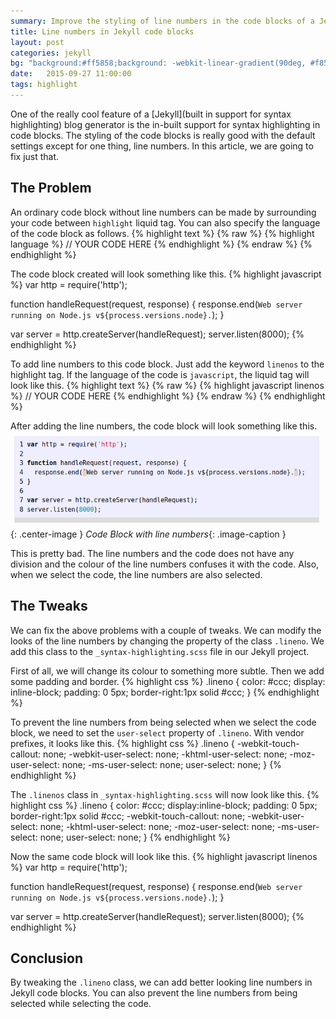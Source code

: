 ```yaml
---
summary: Improve the styling of line numbers in the code blocks of a Jekyll blog
title: Line numbers in Jekyll code blocks
layout: post
categories: jekyll
bg: "background:#ff5858;background: -webkit-linear-gradient(90deg, #f857a6 10%, #ff5858 90%);background:-moz-linear-gradient(90deg, #f857a6 10%, #ff5858 90%);background:-ms-linear-gradient(90deg, #f857a6 10%, #ff5858 90%);background:-o-linear-gradient(90deg, #f857a6 10%, #ff5858 90%);background:linear-gradient(90deg, #f857a6 10%, #ff5858 90%);"
date:   2015-09-27 11:00:00
tags: highlight
---
```

One of the really cool feature of a [Jekyll](built in support for syntax highlighting) blog generator is the in-built support for syntax highlighting in code blocks. The styling of the code blocks is really good with the default settings except for one thing, line numbers. In this article, we are going to fix just that.

The Problem
-----------
An ordinary code block without line numbers can be made by surrounding your code between `highlight` liquid tag. You can also specify the language of the code block as follows.
{% highlight text %}
{% raw %}
{% highlight language %}
//  YOUR CODE HERE
{% endhighlight %}
{% endraw %}
{% endhighlight %}

The code block created will look something like this.
{% highlight javascript %}
var http = require('http');

function handleRequest(request, response) {
  response.end(`Web server running on Node.js v${process.versions.node}.`);
}

var server = http.createServer(handleRequest);
server.listen(8000);
{% endhighlight %}

To add line numbers to this code block. Just add the keyword `linenos` to the highlight tag. If the language of the code is `javascript`, the liquid tag will look like this.
{% highlight text %}
{% raw %}
{% highlight javascript linenos %}
//  YOUR CODE HERE
{% endhighlight %}
{% endraw %}
{% endhighlight %}

After adding the line numbers, the code block will look something like this.
![Code Block with line numbers](/assets/images/code-lines.png){: .center-image }
*Code Block with line numbers*{: .image-caption }

This is pretty bad. The line numbers and the code does not have any division and the colour of the line numbers confuses it with the code. Also, when we select the code, the line numbers are also selected.

The Tweaks
----------
We can fix the above problems with a couple of tweaks. We can modify the looks of the line numbers by changing the property of the class `.lineno`. We add this class to the `_syntax-highlighting.scss` file in our Jekyll project.

First of all, we will change its colour to something more subtle. Then we add some padding and border.
{% highlight css %}
.lineno { 
  color: #ccc; 
  display: inline-block; 
  padding: 0 5px; 
  border-right:1px solid #ccc;
}
{% endhighlight %}

To prevent the line numbers from being selected when we select the code block, we need to set the `user-select` property of `.lineno`. With vendor prefixes, it looks like this.
{% highlight css %}
.lineno { 
  -webkit-touch-callout: none;
  -webkit-user-select: none;
  -khtml-user-select: none;
  -moz-user-select: none;
  -ms-user-select: none;
  user-select: none;
}
{% endhighlight %}

The `.linenos` class in `_syntax-highlighting.scss` will now look like this.
{% highlight css %}
.lineno { 
  color: #ccc; 
  display:inline-block; 
  padding: 0 5px; 
  border-right:1px solid #ccc;
  -webkit-touch-callout: none;
  -webkit-user-select: none;
  -khtml-user-select: none;
  -moz-user-select: none;
  -ms-user-select: none;
  user-select: none;
}
{% endhighlight %}

Now the same code block will look like this.
{% highlight javascript linenos %}
var http = require('http');

function handleRequest(request, response) {
  response.end(`Web server running on Node.js v${process.versions.node}.`);
}

var server = http.createServer(handleRequest);
server.listen(8000);
{% endhighlight %}

Conclusion
----------
By tweaking the `.lineno` class, we can add better looking line numbers in Jekyll code blocks. You can also prevent the line numbers from being selected while selecting the code.